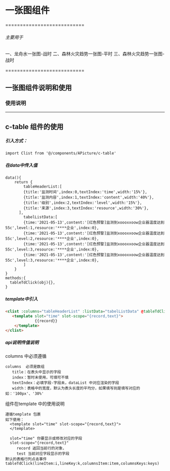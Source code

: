<!--
 * @Description: 一张图-使用说明
 * @Version: 1.0
 * @Autor: hehaishen
 * @LastEditors: hehaishen
 * @Date: 2021-06-08 10:22:55
 * @LastEditTime: 2021-07-22 17:42:11
-->
# 一张图组件
===========================
 ###### 主要用于
 一、龙舟水一张图-战时
 二、森林火灾趋势一张图-平时
 三、森林火灾趋势一张图-战时

===========================
 
## 一张图组件说明和使用



### 使用说明
------------------------------------------
## c-table 组件的使用
##### 引入方式：
``` ecmascript 6
import Clist from '@/components/APicture/c-table'
```
##### 在data中传入值
``` ecmascript 6
data(){
    return {
        tableHeaderList:[
        {title:'监测时间',index:0,textIndex:'time',width:'15%'},
        {title:'监测内容',index:1,textIndex:'content',width:'40%'},
        {title:'级别',index:2,textIndex:'level',width:'15%'},
        {title:'来源',index:3,textIndex:'resource',width:'30%'},
      ],
        tabelListData:[
        {time:'2021-05-13',content:'[红色预警]监测到xoooxxoow企业器温度达到55c',level:1,resource:'****企业',index:0},
        {time:'2021-05-13',content:'[红色预警]监测到xoooxxoow企业器温度达到55c',level:2,resource:'****企业',index:0},
        {time:'2021-05-13',content:'[红色预警]监测到xoooxxoow企业器温度达到55c',level:3,resource:'****企业',index:0},
        {time:'2021-05-13',content:'[红色预警]监测到xoooxxoow企业器温度达到55c',level:3,resource:'****企业',index:0},
        ]
    }
}
methods:{
  tableTdClick(obj){},
}
```
##### template中引入
``` html
<clist :columns="tableHeaderList" :listData="tabelListData" @tableTdClick="tableTdClick" >
   <template slot="time" slot-scope="{record,text}">
             {{record}}
    </template>
</clist>
```
##### api说明传值说明
  columns 中必须遵循

    columns  必须是数组
       title：在表头中显示的字段
       index：暂时未使用，可填可不填
       textIndex：必填字段-字段未，dataList 中对应渲染的字段
       width：表格中的宽度，默认为表头长度的平均分，如果填写则是填写对应的如：'100px'、'30%'
 
  组件在template 中的使用说明
 
    遵循template 包裹
    如下使用：
      <template slot="time" slot-scope="{record,text}">
      </template>

      slot="time" 你要显示或修改对应的字段
      slot-scope="{record,text}" 
         record 返回当前行的对象，
         test 当前对应字段显示的字段
    默认的表格行列点击事件
    tableTdClick(lineItem:i,lineKey:k,columnsItem:item,columnsKeys:keys)
    